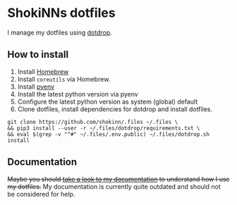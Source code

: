 # ShokiNNs dotfiles

I manage my dotfiles using [dotdrop](https://github.com/deadc0de6/dotdrop).

## How to install

1. Install [Homebrew](https://brew.sh/)
2. Install `coreutils` via Homebrew.
3. Install [pyenv](https://github.com/pyenv/pyenv)
4. Install the latest python version via pyenv
5. Configure the latest python version as system (global) default
6. Clone dotfiles, install dependencies for dotdrop and install dotfiles.  
```shell
git clone https://github.com/shokinn/.files ~/.files \
&& pip3 install --user -r ~/.files/dotdrop/requirements.txt \
&& eval $(grep -v "^#" ~/.files/.env.public) ~/.files/dotdrop.sh install
```

## Documentation

~~Maybe you should [take a look to my documentation](https://docs.pphg.tech/) to understand how I use my dotfiles.~~
My documentation is currently quite outdated and should not be considered for help.
